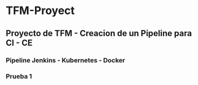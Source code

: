 # TFM-Proyect
## Proyecto de TFM - Creacion de un Pipeline para CI - CE
### Pipeline Jenkins - Kubernetes - Docker
### Prueba 1
